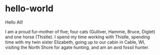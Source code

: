 # hello-world

Hello All!

I am a proud fur-mother of five; four cats (Gulliver, Hammie, Bruce, Diglet) and one horse (Thistle). I spend my time working with Thistle, spending time with my twin sister Elizabeth, going up to our cabin in Cable, WI, visiting the North Shore for agate hunting, and am an avid fossil hunter.
